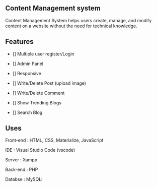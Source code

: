 Content Management system
--------------------------
Content Management System helps users create, manage, and modify content on a website 
without the need for technical knowledge.

Features
--------
- [] Multiple user register/Login

- [] Admin Panel

- [] Responsive

- [] Write/Delete Post (upload image)

- [] Write/Delete Comment

- [] Show Trending Blogs

- [] Search Blog

Uses
----
Front-end : HTML, CSS, Materialize, JavaScript

IDE : Visual Studio Code (vscode)

Server : Xampp

Back-end : PHP

Databse : MySQLi
